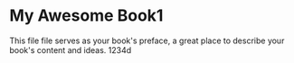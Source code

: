 My Awesome Book1
=======

This file file serves as your book's preface, a great place to describe your book's content and ideas.
1234d
